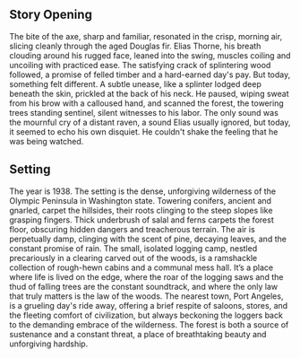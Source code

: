 ## Story Opening

The bite of the axe, sharp and familiar, resonated in the crisp, morning air, slicing cleanly through the aged Douglas fir. Elias Thorne, his breath clouding around his rugged face, leaned into the swing, muscles coiling and uncoiling with practiced ease. The satisfying crack of splintering wood followed, a promise of felled timber and a hard-earned day's pay. But today, something felt different. A subtle unease, like a splinter lodged deep beneath the skin, prickled at the back of his neck. He paused, wiping sweat from his brow with a calloused hand, and scanned the forest, the towering trees standing sentinel, silent witnesses to his labor. The only sound was the mournful cry of a distant raven, a sound Elias usually ignored, but today, it seemed to echo his own disquiet. He couldn't shake the feeling that he was being watched.

## Setting

The year is 1938. The setting is the dense, unforgiving wilderness of the Olympic Peninsula in Washington state. Towering conifers, ancient and gnarled, carpet the hillsides, their roots clinging to the steep slopes like grasping fingers. Thick underbrush of salal and ferns carpets the forest floor, obscuring hidden dangers and treacherous terrain. The air is perpetually damp, clinging with the scent of pine, decaying leaves, and the constant promise of rain. The small, isolated logging camp, nestled precariously in a clearing carved out of the woods, is a ramshackle collection of rough-hewn cabins and a communal mess hall. It’s a place where life is lived on the edge, where the roar of the logging saws and the thud of falling trees are the constant soundtrack, and where the only law that truly matters is the law of the woods. The nearest town, Port Angeles, is a grueling day's ride away, offering a brief respite of saloons, stores, and the fleeting comfort of civilization, but always beckoning the loggers back to the demanding embrace of the wilderness. The forest is both a source of sustenance and a constant threat, a place of breathtaking beauty and unforgiving hardship.
